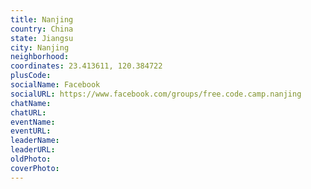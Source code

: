 ```yaml
---
title: Nanjing
country: China
state: Jiangsu
city: Nanjing
neighborhood: 
coordinates: 23.413611, 120.384722
plusCode:
socialName: Facebook
socialURL: https://www.facebook.com/groups/free.code.camp.nanjing
chatName:
chatURL:
eventName:
eventURL:
leaderName:
leaderURL:
oldPhoto: 
coverPhoto:
---
```

